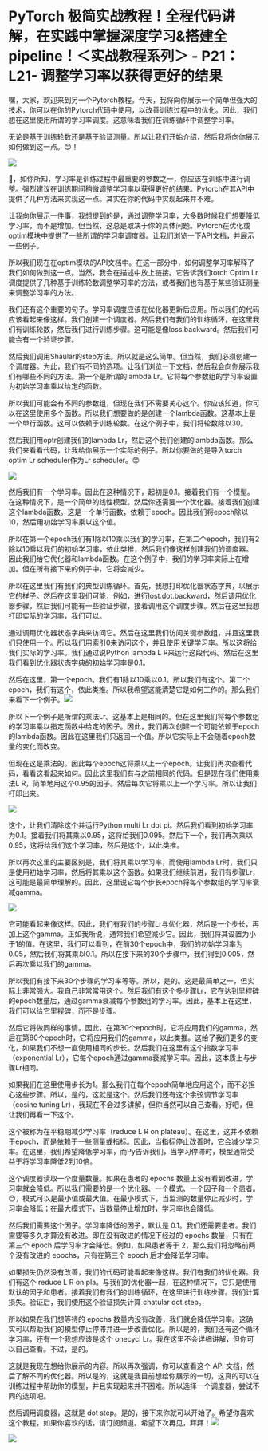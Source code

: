 # PyTorch 极简实战教程！全程代码讲解，在实践中掌握深度学习&搭建全pipeline！＜实战教程系列＞ - P21：L21- 调整学习率以获得更好的结果 

嘿，大家，欢迎来到另一个Pytorch教程。今天，我将向你展示一个简单但强大的技术，你可以在你的Pytorch代码中使用，以改善训练过程中的优化。因此，我们想在这里使用所谓的学习率调度。这意味着我们在训练循环中调整学习率。

无论是基于训练轮数还是基于验证测量。所以让我们开始介绍，然后我将向你展示如何做到这一点。😊！[](img/4ac8ae1274e2571af0e178a8cbc54a12_1.png)

![](img/4ac8ae1274e2571af0e178a8cbc54a12_2.png)

🎼，如你所知，学习率是训练过程中最重要的参数之一，你应该在训练中进行调整。强烈建议在训练期间稍微调整学习率以获得更好的结果。Pytorch在其API中提供了几种方法来实现这一点。其实在你的代码中实现起来并不难。

让我向你展示一件事，我想提到的是，通过调整学习率，大多数时候我们想要降低学习率，而不是增加。但当然，这总是取决于你的具体问题。Pytorch在优化或optim模块中提供了一些所谓的学习率调度器。让我们浏览一下API文档，并展示一些例子。

所以我们现在在optim模块的API文档中。在这一部分中，如何调整学习率解释了我们如何做到这一点。当然，我会在描述中放上链接。它告诉我们torch Optim Lr调度提供了几种基于训练轮数调整学习率的方法，或者我们也有基于某些验证测量来调整学习率的方法。

我们还有这个重要的句子。学习率调度应该在优化器更新后应用。所以我们的代码应该看起来像这样。我们创建一个调度器。然后我们有我们的训练循环，在这里我们有训练轮数，然后我们进行训练步骤。这可能是像loss.backward。然后我们可能会有一个验证步骤。

然后我们调用Shaular的step方法。所以就是这么简单。但当然，我们必须创建一个调度器。为此，我们有不同的选项。让我们浏览一下文档，然后我会向你展示我们有哪些不同的方法。第一个是所谓的lambda Lr。它将每个参数组的学习率设置为初始学习率乘以给定的函数。

所以我们可能会有不同的参数组，但现在我们不需要关心这个。你应该知道，你可以在这里使用多个函数。所以我们想要做的是创建一个lambda函数。这基本上是一个单行函数。这可以依赖于训练轮数。在这个例子中，我们将轮数除以30。

然后我们用optr创建我们的lambda Lr，然后这个我们创建的lambda函数。那么我们来看看代码，让我给你展示一个实际的例子。所以你要做的是导入torch optim Lr scheduler作为Lr scheduler。😊

![](img/4ac8ae1274e2571af0e178a8cbc54a12_4.png)

然后我们有一个学习率。因此在这种情况下，起初是0.1。接着我们有一个模型。在这种情况下，是一个简单的线性模型。然后你还需要一个优化器。接着我们创建这个lambda函数。这是一个单行函数，依赖于epoch。因此我们将epoch除以10，然后用初始学习率乘以这个值。

所以在第一个epoch我们有1除以10乘以我们的学习率，在第二个epoch，我们有2除以10乘以我们的初始学习率，依此类推，然后我们像这样创建我们的调度器。因此我们给它优化器和lambda函数。在这个例子中，我们的学习率实际上在增加。但在所有接下来的例子中，它将会减少。

所以在这里我们有我们的典型训练循环。首先，我想打印优化器状态字典，以展示它的样子。然后在这里我们可能，例如，进行lost.dot.backward，然后调用优化器步骤，然后我们可能有一些验证步骤，接着调用这个调度步骤。然后在这里我想打印实际的学习率，我们可以。

通过调用优化器状态字典来访问它。然后在这里我们访问关键参数组，并且这里我们只使用一个。所以我们用索引0来访问这个，并且使用关键学习率。所以这将给我们实际的学习率。我们通过说Python lambda L R来运行这段代码。然后在这里我们看到优化器状态字典的初始学习率是0.1。

然后在这里，第一个epoch。我们有1除以10乘以0.1。所以我们有这个。第二个epoch，我们有这个，依此类推。所以我希望这能清楚它是如何工作的。那么我们来看下一个例子。![](img/4ac8ae1274e2571af0e178a8cbc54a12_6.png)

所以下一个例子是所谓的乘法Lr。这基本上是相同的。但在这里我们将每个参数组的学习率乘以指定函数中给定的因子。因此，我们再次创建一个可能依赖于epoch的lambda函数。因此在这里我们只返回一个值。所以它实际上不会随着epoch数量的变化而改变。

但现在这是乘法的。因此每个epoch这将乘以上一个epoch。让我们再次查看代码，看看这看起来如何。因此这里我们有与之前相同的代码。但是现在我们使用乘法L R，简单地用这个0.95的因子。然后每次它将乘以上一个学习率。所以让我们打印出来。

![](img/4ac8ae1274e2571af0e178a8cbc54a12_8.png)

这个，让我们清除这个并运行Python multi Lr dot pi。然后我们看到初始学习率为0.1。接着我们将其乘以0.95，这将给我们0.095。然后下一个，我们再次乘以0.95，这将给我们这个学习率，然后是这个，以此类推。

所以再次这里的主要区别是，我们将其乘以学习率，而使用lambda Lr时，我们只是使用初始学习率，然后将其乘以这个函数。如果我们继续前进，我们有步骤Lr，这可能是最简单理解的。因此，这里说它每个步长epoch将每个参数组的学习率衰减gamma。

![](img/4ac8ae1274e2571af0e178a8cbc54a12_10.png)

它可能看起来像这样。因此，我们有我们的步骤Lr与优化器，然后是一个步长，再加上这个gamma。正如我所说，通常我们希望减少它。因此，我们将其设置为小于1的值。在这里，我们可以看到，在前30个epoch中，我们的初始学习率为0.05，然后我们将其乘以0.1。所以在接下来的30个步骤中，我们得到0.005，然后再次乘以我们的gamma。

所以我们有接下来30个步骤的学习率等等。所以，是的。这是最简单之一，但实际上非常强大。我自己非常常用这个。然后我们有这个多步骤Lr，它在达到里程碑的epoch数量后，通过gamma衰减每个参数组的学习率。因此，基本上在这里，我们可以给它里程碑，而不是步骤。

然后它将做同样的事情。因此，在第30个epoch时，它将应用我们的gamma，然后在第80个epoch时，它将应用我们的gamma，以此类推。这给了我们更多的变化，如果我们不想一直使用相同的步长。然后我们在这里有这个指数学习率（exponential Lr），它每个epoch通过gamma衰减学习率。因此，这本质上与步骤Lr相同。

如果我们在这里使用步长为1。那么我们在每个epoch简单地应用这个，而不必担心这些步骤。所以，是的，这就是这个。然后我们还有这个余弦调节学习率（cosine tuning Lr），我现在不会过多讲解，但你当然可以自己查看。好吧，但让我们再看一下这个。

这个被称为在平稳期减少学习率（reduce L R on plateau）。在这里，这并不依赖于epoch，而是依赖于一些测量或指标。因此，当指标停止改善时，它会减少学习率。在这里，我们希望降低学习率，而Py告诉我们，当学习停滞时，模型通常受益于将学习率降低2到10倍。

这个调度器读取一个度量数量。如果在患者的 epochs 数量上没有看到改进，学习率就会降低。所以我们需要的是一个优化器、一个模式、一个因子和一个患者。😊，模式可以是最小值或最大值。在最小模式下，当监测的数量停止减少时，学习率会降低；在最大模式下，当数量停止增加时，学习率也会降低。

然后我们需要这个因子。学习率降低的因子，默认是 0.1。我们还需要患者。我们需要等多久才算没有改进。即在没有改进的情况下经过的 epochs 数量，只有在第三个 epoch 后学习率才会降低。例如，如果患者等于 2，那么我们将忽略前两个没有改进的 epochs，只有在第三个 epoch 后才会降低学习率。

如果损失仍然没有改善，我们的代码可能看起来像这样。我们有我们的优化器。我们有这个 reduce L R on pla。与我们的优化器一起，在这种情况下，它只是使用默认的因子和患者。接着我们有我们的训练循环，在这里进行训练步骤。我们计算损失。验证后，我们使用这个验证损失计算 chatular dot step。

所以如果在我们想等待的 epochs 数量内没有改善，我们就会降低学习率。这确实可以帮助我们的模型停止停滞并进一步改善优化。所以是的，我们还有这个循环学习率，还有一个我想应该是这个 onecycl Lr。我在这里不会详细讲解，但你可以自己查看。不过，是的。

这就是我现在想给你展示的内容。所以再次强调，你可以查看这个 API 文档，然后了解不同的优化器。所以是的，这就是我目前想给你展示的一切，这真的可以在训练过程中帮助你的模型，并且实现起来并不困难。所以选择一个调度器，尝试不同的选项吧。

然后调用调度器，这就是 dot step。是的，接下来你就可以开始了。希望你喜欢这个教程，如果你喜欢的话，请订阅频道。希望下次再见，拜拜！![](img/4ac8ae1274e2571af0e178a8cbc54a12_12.png)

![](img/4ac8ae1274e2571af0e178a8cbc54a12_13.png)

